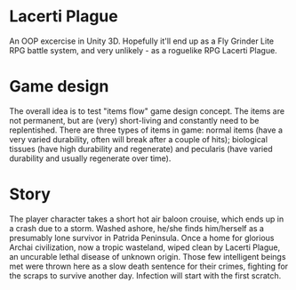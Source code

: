 # Lacerti Plague
An OOP excercise in Unity 3D. Hopefully it'll end up as a Fly Grinder Lite RPG battle system, and very unlikely - as a roguelike RPG Lacerti Plague.

# Game design
The overall idea is to test "items flow" game design concept. The items are not permanent, but are (very) short-living and constantly need to be replentished. There are three types of items in game: normal items (have a very varied durability, often will break after a couple of hits); biological tissues (have high durability and regenerate) and pecularis (have varied durability and usually regenerate over time).

# Story
The player character takes a short hot air baloon crouise, which ends up in a crash due to a storm. Washed ashore, he/she finds him/herself as a presumably lone survivor in Patrida Peninsula. Once a home for glorious Archai civilization, now a tropic wasteland, wiped clean by Lacerti Plague, an uncurable lethal disease of unknown origin. Those few intelligent beings met were thrown here as a slow death sentence for their crimes, fighting for the scraps to survive another day. Infection will start with the first scratch.
